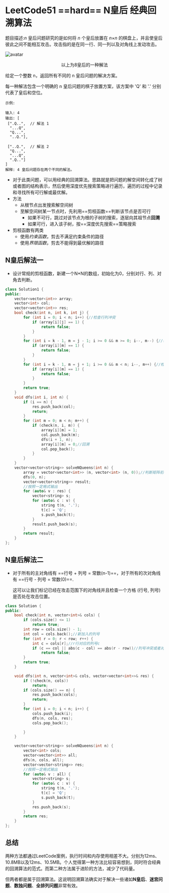 # LeetCode51  ==hard==  N皇后 经典回溯算法

题目描述:*n* 皇后问题研究的是如何将 *n* 个皇后放置在 *n*×*n* 的棋盘上，并且使皇后彼此之间不能相互攻击。攻击指的是在同一行、同一列以及对角线上发动攻击。

![avatar](https://assets.leetcode-cn.com/aliyun-lc-upload/uploads/2018/10/12/8-queens.png)

<center>以上为8皇后的一种解法</center>

给定一个整数 n，返回所有不同的 n 皇后问题的解决方案。

每一种解法包含一个明确的 n 皇后问题的棋子放置方案，该方案中 'Q' 和 '.' 分别代表了皇后和空位。

```
示例:

输入: 4
输出: [
 [".Q..",  // 解法 1
  "...Q",
  "Q...",
  "..Q."],

 ["..Q.",  // 解法 2
  "Q...",
  "...Q",
  ".Q.."]
]
解释: 4 皇后问题存在两个不同的解法。
```

* 对于此类问题，可以用经典的回溯算法。思路就是把问题的解空间转化成了树或者图的结构表示，然后使用深度优先搜索策略进行遍历，遍历的过程中记录和寻找所有可行解或最优解。
* 方法
  * 从根节点出发搜索解空间树
  * 至解空间树某一节点时，先利用==剪枝函数==判断该节点是否可行
    * 如果不可行，跳过对该节点为根的子树的搜索，逐层向其祖节点**回溯**
    * 如果可行，进入该子树，按==深度优先搜索==策略搜索
* 剪枝函数有两类
  * 使用*约束函数*，剪去不满足约束条件的路径
  * 使用*界限函数*，剪去不能得到最优解的路径

## N皇后解法一

* 设计常规的剪枝函数，新建一个N*N的数组，初始化为0，分别对行、列、对角去判断。

```c++
class Solution1 {
public:
    vector<vector<int>> array;
    vector<int> col;
    vector<vector<int>> res;
    bool check(int n, int k, int j) {
        for (int i = 0; i < n; i++) {//检查行列冲突
            if (array[i][j] == 1) {
                return false;
            }
        }
        for (int i = k - 1, m = j - 1; i >= 0 && m >= 0; i--, m--) {//检查左对角线
            if (array[i][m] == 1) {
                return false;
            }
        }
        for (int i = k - 1, m = j + 1; i >= 0 && m < n; i--, m++) {//检查右对角线
            if (array[i][m] == 1) {
                return false;
            }
        }
        return true;
    }
    void dfs(int i, int n) {
        if (i == n) {
            res.push_back(col);
            return;
        }
        for (int m = 0; m < n; m++) {
            if (check(n, i, m)) {
                array[i][m] = 1;
                col.push_back(m);
                dfs(i + 1, n);
                array[i][m] = 0;//回溯
                col.pop_back();
            }
        }
    }
    vector<vector<string>> solveNQueens(int n) {
        array = vector<vector<int>> (n, vector<int> (n, 0));//判断矩阵初始化
        dfs(0, n);
        vector<vector<string>> result;
        //按照一定格式输出
        for (auto& v : res) {
            vector<string> s;
            for (auto& c : v) {
                string t(n, '.');
                t[c] = 'Q';
                s.push_back(t);
            }
            result.push_back(s);
        }
        return result;
    }
};
```

## N皇后解法二

* 对于所有的主对角线有 ==行号 + 列号 = 常数(n-1)==，对于所有的次对角线有 ==行号 - 列号 = 常数(0)==.

  这可以让我们标记已经在攻击范围下的对角线并且检查一个方格 (行号, 列号) 是否处在攻击位置。

```c++
class Solution {
public:
    bool check(int n, vector<int>& cols) {
        if (cols.size() <= 1)
            return true;
        int row = cols.size() - 1;
        int col = cols.back();//新加入的列号
        for (int r = 0; r < row; r++) {
            int c = cols[r];//r行对应的列号c
            if (c == col || abs(c - col) == abs(r - row))//列号冲突或者对角线冲突
                return false;
        }
        return true;
    }

    void dfs(int n, vector<int>& cols, vector<vector<int>>& res) {
        if (!check(n, cols))
            return;
        if (cols.size() == n) {
            res.push_back(cols);
            return;
        }
        for (int i = 0; i < n; i++) {
            cols.push_back(i);
            dfs(n, cols, res);
            cols.pop_back();

        }
    }

    vector<vector<string>> solveNQueens(int n) {
        vector<int> cols;
        vector<vector<int>> all;
        dfs(n, cols, all);
        vector<vector<string>> res;
        //按照一定格式输出
        for (auto& v : all) {
            vector<string> s;
            for (auto& c : v) {
                string t(n, '.');
                t[c] = 'Q';
                s.push_back(t);
            }
            res.push_back(s);
        }
        return res;
    }
};
```

## 总结

两种方法都通过LeetCode案例，执行时间和内存使用相差不大。分别为12ms、10.8MB以及12ms、10.5MB。个人觉得第一种方法比较容易想到，同时符合经典的回溯算法的范式。而第二种方法属于进阶的方法，减少了代码量。

但两者都是属于回溯算法。这说明回溯算法确实对于解决一些诸如**N皇后**、**迷宫问题**、**数独问题**、**全排列问题**非常有效。